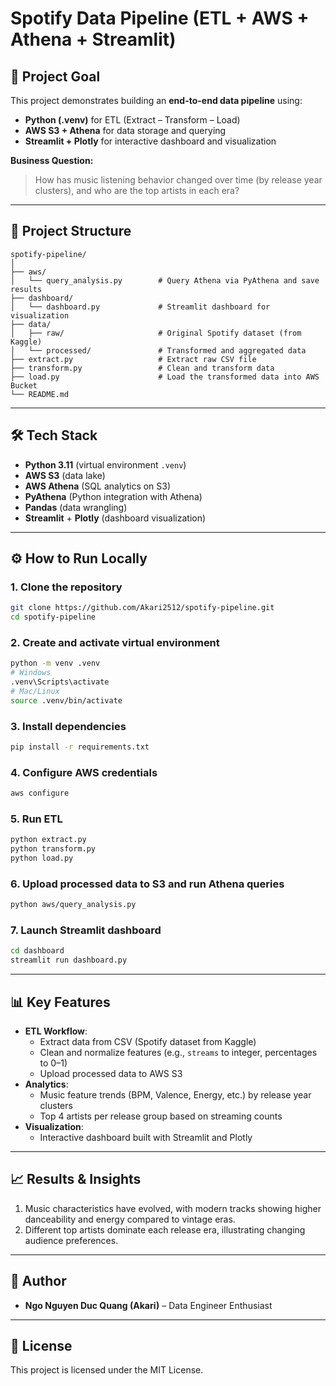 
# Spotify Data Pipeline (ETL + AWS + Athena + Streamlit)

## 🎯 Project Goal
This project demonstrates building an **end-to-end data pipeline** using:
- **Python (.venv)** for ETL (Extract – Transform – Load)
- **AWS S3 + Athena** for data storage and querying
- **Streamlit + Plotly** for interactive dashboard and visualization

**Business Question:**  
> How has music listening behavior changed over time (by release year clusters), and who are the top artists in each era?

---

## 📂 Project Structure
```
spotify-pipeline/
│
├── aws/
│   └── query_analysis.py        # Query Athena via PyAthena and save results
├── dashboard/
│   └── dashboard.py             # Streamlit dashboard for visualization
├── data/
│   ├── raw/                     # Original Spotify dataset (from Kaggle)
│   └── processed/               # Transformed and aggregated data
├── extract.py                   # Extract raw CSV file
├── transform.py                 # Clean and transform data
├── load.py                      # Load the transformed data into AWS Bucket 
└── README.md
```

---

## 🛠️ Tech Stack
- **Python 3.11** (virtual environment `.venv`)
- **AWS S3** (data lake)
- **AWS Athena** (SQL analytics on S3)
- **PyAthena** (Python integration with Athena)
- **Pandas** (data wrangling)
- **Streamlit** + **Plotly** (dashboard visualization)

---

## ⚙️ How to Run Locally

### 1. Clone the repository
```bash
git clone https://github.com/Akari2512/spotify-pipeline.git
cd spotify-pipeline
```

### 2. Create and activate virtual environment
```bash
python -m venv .venv
# Windows
.venv\Scripts\activate
# Mac/Linux
source .venv/bin/activate
```

### 3. Install dependencies
```bash
pip install -r requirements.txt
```

### 4. Configure AWS credentials
```bash
aws configure
```

### 5. Run ETL
```bash
python extract.py
python transform.py
python load.py
```

### 6. Upload processed data to S3 and run Athena queries
```bash
python aws/query_analysis.py
```

### 7. Launch Streamlit dashboard
```bash
cd dashboard
streamlit run dashboard.py
```

---

## 📊 Key Features
- **ETL Workflow**:
  - Extract data from CSV (Spotify dataset from Kaggle)
  - Clean and normalize features (e.g., `streams` to integer, percentages to 0–1)
  - Upload processed data to AWS S3
- **Analytics**:
  - Music feature trends (BPM, Valence, Energy, etc.) by release year clusters
  - Top 4 artists per release group based on streaming counts
- **Visualization**:
  - Interactive dashboard built with Streamlit and Plotly

---

## 📈 Results & Insights
1. Music characteristics have evolved, with modern tracks showing higher danceability and energy compared to vintage eras.  
2. Different top artists dominate each release era, illustrating changing audience preferences.  

---

## 🙌 Author
- **Ngo Nguyen Duc Quang (Akari)** – Data Engineer Enthusiast  

---

## 📄 License
This project is licensed under the MIT License.


